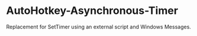 AutoHotkey-Asynchronous-Timer
=============================

Replacement for SetTimer using an external script and Windows Messages.
